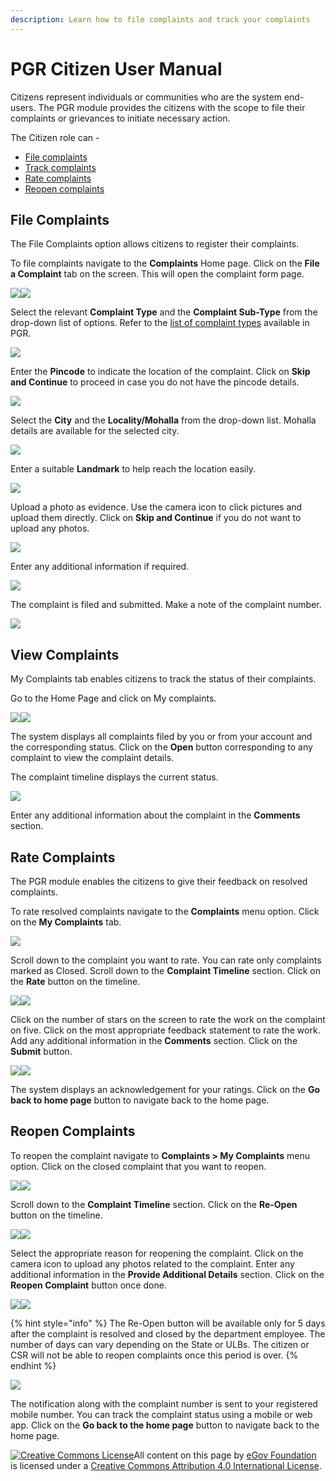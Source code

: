 ```yaml
---
description: Learn how to file complaints and track your complaints
---
```


# PGR Citizen User Manual

Citizens represent individuals or communities who are the system end-users. The PGR module provides the citizens with the scope to file their complaints or grievances to initiate necessary action.

The Citizen role can -

* [File complaints](citizen-user-manual.md#file-complaints)
* [Track complaints](citizen-user-manual.md#view-complaints)
* [Rate complaints](citizen-user-manual.md#rate-complaints)
* [Reopen complaints](citizen-user-manual.md#reopen-complaints)

## File Complaints

The File Complaints option allows citizens to register their complaints.

To file complaints navigate to the **Complaints** Home page. Click on the **File a Complaint** tab on the screen. This will open the complaint form page.&#x20;

![](https://lh5.googleusercontent.com/TJKClsV2X9Egq3AWrnjzgu6ajAungFaHY7SBRLYuqmBa-nXCNdlMM8DDk-aK5WrOYULAlGoxgY1gfEn63GMpj8x2lBFDPRzbzLUM\_YrYlvmw1drI0EL9-\_2j9-LKuEKAGNBQ5yn3)![](https://lh5.googleusercontent.com/G6OYoCISYVXq\_AVkNHTJ\_dgGlW9dWeLs4lwqGaA0SBC9gV6AGAVJ2NCnh5utL7\_1KPcqv0ZmLrDXgnM6jdkjreuUImxI8NKGzAlO2PFwIsMWqbb7zVRHaTi5wM7BRPqKjUtDaUFX)

Select the relevant **Complaint Type** and the **Complaint Sub-Type** from the drop-down list of options. Refer to the [list of complaint types](complaint-types-list.md) available in PGR.

![](https://lh3.googleusercontent.com/B1Va-i-tVdv7Fqe5hd15wDuz7tPMldXPWhiVwy\_vXENHAT9pb6c7intMaYyJOqqDjXlK0aXuA8BWSA0SZyCS\_AmNbStZm5\_\_kfVApIgmnLVkwdpgxjeMvXRqgpm-aawfS6Olb\_Ue)

Enter the **Pincode** to indicate the location of the complaint. Click on **Skip and Continue** to proceed in case you do not have the pincode details.

![](https://lh3.googleusercontent.com/oYq6sv6S\_ZSg516XZUbwUc5lRHts2ZjTHQGXPpqGz5rpN-cjmBHbzfw90u21QywG1-3rP7QCRT4ihAR2Ao1ZJc3IR0SLfS-HasxirS0P\_GDPHKjc69yBO8m7H2\_lSQ4JwEWhimf4)

Select the **City** and the **Locality/Mohalla** from the drop-down list. Mohalla details are available for the selected city.

![](https://lh3.googleusercontent.com/VQz8vdG6C9QxwRJ9-2YGv9gIbNwMC0cyn3REqLQGMYCMAnIQW4esenKLUeucA7cBAHwRWWGy2DYQJLzLDWw5Rz4PdRgm1MfoNV2ZSr0KiDbaxf3OVqKdetinOMnMkGFLO0KjLG\_M)

Enter a suitable **Landmark** to help reach the location easily.

![](https://lh6.googleusercontent.com/b5hZkaZjJioGqcQYmJHitaLnaYHkOTsRSEhIwbEEdUFlBRP8-kvotdXNLxBJPypSlXET3vNQUTlfOr7Fd5oiDJ9fO2qIx0YL2m8zedQvcCONPJGT0RHTi7dznCRVFwCS4fUh1NZS)

Upload a photo as evidence. Use the camera icon to click pictures and upload them directly. Click on **Skip and Continue** if you do not want to upload any photos.

![](https://lh6.googleusercontent.com/PDquIQ5HxmipqT4BN\_D0Aj1ci\_wNzbKgpZBhgt362SP5KUoRGc\_Y4V38q4-tTG8SrvBp7BIfXXWK\_ORCZCxlx8mX1qa-\_dfQDbg7aISI8tbpMZpIRM-565FO0bd1QYHXymjVNnOz)&#x20;

Enter any additional information if required.

![](https://lh5.googleusercontent.com/bFX4NFaaAIRdFsnACRCw00hP1xB7bo4Z8k5QYScNVPsd1nI1wwHRVBqm0\_5Kf5UNtgrf1UUoW8mxbeCkHO9LWXjMA3brW24YI1ncUKSMIPFpMem-2fK2jyXztTavupom\_\_gsIooH)

The complaint is filed and submitted. Make a note of the complaint number.

![](https://lh6.googleusercontent.com/s\_vaIFzQA3E4hq09M7FYpCo2bn2zTvwH1RoEOFxhBbbXvKHv4ESJmlTaiNE\_KsImPPLevDoLYVARc8xG8MWrgz86wkxxiM-D5eFM0sIGw-xtHSGUD1\_HyoYSbbUtxGg3\_B6NhAbt)

## View Complaints

My Complaints tab enables citizens to track the status of their complaints.&#x20;

Go to the Home Page and click on My complaints.

![](https://lh5.googleusercontent.com/kRTQYy-qjMbIRBgnAIDRkmrACBZjuRPJNCjz5UCedtyAWL9JiE92uqIU-Ngm6Po7-z-S0BuhnSpMxt03ce1ZTpf1WC1OsLhYI-YNaOTaDdmpwZvROGZBb60ooVAAk5VbsvN2Cq4t)![](https://lh5.googleusercontent.com/3df-FWCUZOiLyS4nJ5HwB7cZLv3CsJbvvpRdjh4s-x6DHlDL76ebvtEjNhOyuU2FcW8MEjQzWwNw3EhfthF9AUlUFvgRtOr\_t49a-K04cH1hntvDJBYGKPAvKTfJb5tAogheW\_lH)

The system displays all complaints filed by you or from your account and the corresponding status. Click on the **Open** button corresponding to any complaint to view the complaint details.

The complaint timeline displays the current status.

![](https://lh4.googleusercontent.com/GkHSMTZiVSMH-QodY4X0z0HDwkSBGaU6UD8KRka6v6Op91-szxOotDXnDUn1h1BzMLvu-dDQDW8jWvAQPht65-aqjHpetEcj2Nui\_FitAd5QcdW6REGviAABA4dWI6QHimKcrVwe)

Enter any additional information about the complaint in the **Comments** section.

## Rate Complaints

The PGR module enables the citizens to give their feedback on resolved complaints.

To rate resolved complaints navigate to the **Complaints** menu option. Click on the **My Complaints** tab.&#x20;

![](https://lh5.googleusercontent.com/GWkzYQLeCnDptgQZbJrkcjsbfW2dgwPyNbSC05P488te3tfIG5rInQkxh3LDWrcURh\_AkuHbvAgH614eIyWls43\_WWGGzX9RLaSuodYqM\_eTG7LJQJsdUsZzZDibM3L-T2xxW6mc)

Scroll down to the complaint you want to rate. You can rate only complaints marked as Closed. Scroll down to the **Complaint Timeline** section. Click on the **Rate** button on the timeline.

![](https://lh3.googleusercontent.com/1QeUxStTicJuXP5c1ZlyMfBHDL4Ds2SiJZ31CGIoWBDXof8avoUjU4HK\_H\_ITAvdTq-qLe52MOTJLef-xSN8dG6wdloWrkww0zFStsxRQ62lJLrPSdYAw1D-n9vVsdWlgv1UhyUY)![](https://lh4.googleusercontent.com/U7PSPiQeRR53bXj18LOBMb-SCK6gRLyxNKf2FLK0pJkYzQr3VRJ093TubQYN3IXOdJcOzTF2Az7RUFq6isnlALweMpvS3vfVOnXMKQ08jHD3qEpwQYDvWUrAlYD9C8R3-LKiIUEI)

Click on the number of stars on the screen to rate the work on the complaint on five. Click on the most appropriate feedback statement to rate the work. Add any additional information in the **Comments** section. Click on the **Submit** button.

![](https://lh6.googleusercontent.com/jiplqSWql8tv5qDHPirnSK-M0Z8WD79dz70bgZJpuGzTA6Iyr0bie7N7hE4qk\_WG3DHfUxzHTQwGGls4I7oPjj8dxfPAtkq\_HfIg-GJXvJ9EMQ88VgoXdBXSUyThqjuqEvSy3vFf)![](https://lh6.googleusercontent.com/AdShpi660BBN-1rSTNWg4kvbwKYA4kw5XMrgrqPnykVzAh0W29JKuhvnmL8nNnNnpKbKmynOm2BPOU5YSTAtTBoDNaXQwt7Tpy\_JyHo\_iZGW9v4iubmTZio0ILmF7ul-Igj75xPR)

The system displays an acknowledgement for your ratings. Click on the **Go back to home page** button to navigate back to the home page.

## Reopen Complaints

To reopen the complaint navigate to **Complaints > My Complaints** menu option. Click on the closed complaint that you want to reopen.&#x20;

![](https://lh5.googleusercontent.com/GWkzYQLeCnDptgQZbJrkcjsbfW2dgwPyNbSC05P488te3tfIG5rInQkxh3LDWrcURh\_AkuHbvAgH614eIyWls43\_WWGGzX9RLaSuodYqM\_eTG7LJQJsdUsZzZDibM3L-T2xxW6mc)![](https://lh3.googleusercontent.com/1QeUxStTicJuXP5c1ZlyMfBHDL4Ds2SiJZ31CGIoWBDXof8avoUjU4HK\_H\_ITAvdTq-qLe52MOTJLef-xSN8dG6wdloWrkww0zFStsxRQ62lJLrPSdYAw1D-n9vVsdWlgv1UhyUY)

Scroll down to the **Complaint Timeline** section. Click on the **Re-Open** button on the timeline.

![](https://lh4.googleusercontent.com/U7PSPiQeRR53bXj18LOBMb-SCK6gRLyxNKf2FLK0pJkYzQr3VRJ093TubQYN3IXOdJcOzTF2Az7RUFq6isnlALweMpvS3vfVOnXMKQ08jHD3qEpwQYDvWUrAlYD9C8R3-LKiIUEI)![](https://lh6.googleusercontent.com/OPsCVELUGGuNL\_S54M1bwbi8Cg3IAZhw\_hdqcuEV8Pnk1m9lguB3Ui0oGraV3GHUKVgi1\_eo5ArauKitTfW-w7Jq1VvXMALOhc8AG1YTie1HNhUxB9sfDUYQl-UN4-1LwK12vnXQ)

Select the appropriate reason for reopening the complaint. Click on the camera icon to upload any photos related to the complaint. Enter any additional information in the **Provide Additional Details** section. Click on the **Reopen Complaint** button once done.&#x20;

![](https://lh5.googleusercontent.com/2ggtMMlxlRliSdk7UajlZRYUdCqVXnxpahNQXDmOgSq\_vgRFrShNAGp434C5lPBcn\_4-CZduypJk5SrMsUKCtUZiMVDwlSJQ-JcB6qt3qjIcbe9oYn8iH3C8Fq\_ys-ZH9Rcvybv1)![](https://lh6.googleusercontent.com/wGNCwHOSjvXEbhbk9rsnAxuf5jqG1fNLKp14vMM0FTzr8mXyQVPMhC1V4vXqw42mQhif2RLKC6qiLossyMa056uzu3Jv1QEoUNXbyzESONYpcQDI-zlpR\_\_vH2ZLFhBNmg2f0R3A)

{% hint style="info" %}
The Re-Open button will be available only for 5 days after the complaint is resolved and closed by the department employee. The number of days can vary depending on the State or ULBs. The citizen or CSR will not be able to reopen complaints once this period is over.
{% endhint %}

![](https://lh6.googleusercontent.com/fEoeRdk1vg-vwfpeE1Rn8GUyQHJ91ryx2CoNZkjJ58rV54tDpOuhL97\_1fJrxYl8HQ4UqaSYqatZA7JeVBXdkB9Bsn3ystIuoidtjUTkoIpAV-O9b06GBCYDVE3mcHL4vYwVpg2N)

The notification along with the complaint number is sent to your registered mobile number. You can track the complaint status using a mobile or web app. Click on the **Go back to the home page** button to navigate back to the home page.



[![Creative Commons License](https://i.creativecommons.org/l/by/4.0/80x15.png)](http://creativecommons.org/licenses/by/4.0/)All content on this page by [eGov Foundation ](https://egov.org.in/)is licensed under a [Creative Commons Attribution 4.0 International License](http://creativecommons.org/licenses/by/4.0/).
